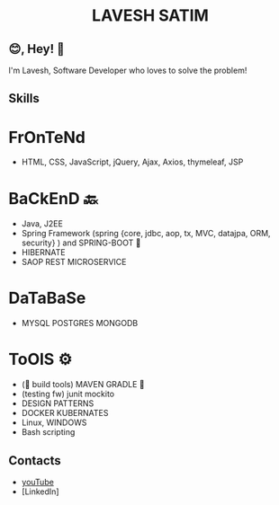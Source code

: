 <h1 align="center">
 LAVESH SATIM
</h1>

## 😊, Hey! 👋
I'm Lavesh, 
Software Developer who loves to solve the problem!



## Skills
# FrOnTeNd 
- HTML, CSS, JavaScript, jQuery, Ajax, Axios, thymeleaf, JSP

# BaCkEnD 🔙 
- Java, J2EE
- Spring Framework (spring {core, jdbc, aop, tx, MVC, datajpa, ORM, security} ) and SPRING-BOOT 👑 
- HIBERNATE
- SAOP REST MICROSERVICE

# DaTaBaSe
- MYSQL POSTGRES MONGODB

# ToOlS ⚙ 
- (🏢 build tools) MAVEN GRADLE 🐜 
- (testing fw) junit mockito
- DESIGN PATTERNS
- DOCKER KUBERNATES
- Linux, WINDOWS
- Bash scripting

## Contacts
- [youTube](https://www.youtube.com/channel/UCwkjXPDHYzZT7hCce-AnCLQ)
- [LinkedIn]
